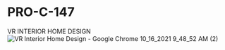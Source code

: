 # PRO-C-147
VR INTERIOR HOME DESIGN
![VR Interior Home Design - Google Chrome 10_16_2021 9_48_52 AM (2)](https://user-images.githubusercontent.com/62698273/137573678-dc868321-d542-4084-8167-b09ae768c4ab.png)
